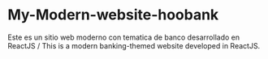 # My-Modern-website-hoobank
Este es un sitio web moderno con tematica de banco desarrollado en ReactJS / This is a modern banking-themed website developed in ReactJS.
